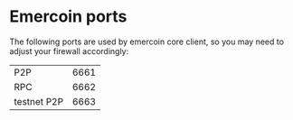 # Emercoin ports

The following ports are used by emercoin core client, so you may need to adjust your firewall accordingly:

<table>
<tr><td>P2P</td><td>6661</td></tr>
<tr><td>RPC</td><td>6662</td></tr>
<tr><td>testnet P2P</td><td>6663</td></tr>
</table>
